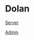 # Dolan

[Server](https://github.com/dolan-x/dolan-server)

[Admin](https://github.com/dolan-x/dolan-admin)
